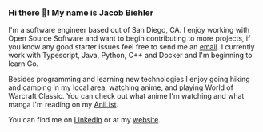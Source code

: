 ### Hi there 👋! My name is Jacob Biehler

<!--
**biehlerj/biehlerj** is a ✨ _special_ ✨ repository because its `README.md` (this file) appears on your GitHub profile.

Here are some ideas to get you started:

- 🔭 I’m currently working on ...
- 🌱 I’m currently learning ...
- 👯 I’m looking to collaborate on ...
- 🤔 I’m looking for help with ...
- 💬 Ask me about ...
- 📫 How to reach me: ...
- 😄 Pronouns: ...
- ⚡ Fun fact: ...
-->
I'm a software engineer based out of San Diego, CA. I enjoy working with Open Source Software and want to begin contributing to more projects, if you know any good starter issues feel free to send me an [email](mailto:jacob@biehlerj.xyz). I currently work with Typescript, Java, Python, C++ and Docker and I'm beginning to learn Go.

Besides programming and learning new technologies I enjoy going hiking and camping in my local area, watching anime, and playing World of Warcraft Classic. You can check out what anime I'm watching and what manga I'm reading on my [AniList](https://anilist.co/user/LordlyHungryBear/).

You can find me on [LinkedIn](https://www.linkedin.com/in/jacob-biehler-475573139/) or at my [website](https://www.biehlerj.xyz).

